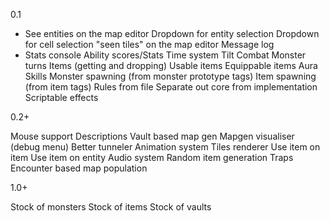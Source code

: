 0.1

* See entities on the map editor
	Dropdown for entity selection
	Dropdown for cell selection
"seen tiles" on the map editor
Message log
* Stats console
	Ability scores/Stats
	Time system
		Tilt Combat
		Monster turns
Items (getting and dropping)
	Usable items
	Equippable items
Aura
	Skills
Monster spawning (from monster prototype tags)
Item spawning (from item tags)
Rules from file
Separate out core from implementation
Scriptable effects

0.2+

Mouse support
	Descriptions
Vault based map gen
Mapgen visualiser (debug menu)
Better tunneler
Animation system
Tiles renderer
Use item on item
Use item on entity
Audio system
Random item generation
Traps
Encounter based map population

1.0+

Stock of monsters
Stock of items
Stock of vaults